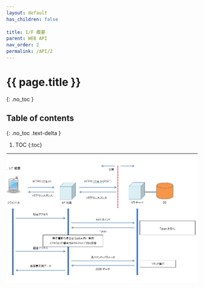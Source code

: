 ```yaml
---
layout: default
has_children: false

title: I/F 概要
parent: WEB API
nav_order: 2
permalink: /API/2
---
```


# {{ page.title }}

{: .no_toc }

## Table of contents
{: .no_toc .text-delta }

1. TOC
{:toc}

---

<a href="/img/cvnet/api/2.IF概要.jpeg" target="_blank">
<img src="/img/cvnet/api/2.IF概要.jpeg" alt="search tokui">
</a>
